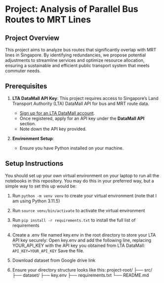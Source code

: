 # Project: Analysis of Parallel Bus Routes to MRT Lines

## Project Overview
This project aims to analyze bus routes that significantly overlap with MRT lines in Singapore. By identifying redundancies, we propose potential adjustments to streamline services and optimize resource allocation, ensuring a sustainable and efficient public transport system that meets commuter needs.

## Prerequisites
1. **LTA DataMall API Key**: This project requires access to Singapore’s Land Transport Authority (LTA) DataMall API for bus and MRT route data. 
   - [Sign up for an LTA DataMall account](https://www.mytransport.sg/content/mytransport/home/dataMall.html).
   - Once registered, apply for an API key under the **DataMall API** section.
   - Note down the API key provided.

2. **Environment Setup**:
   - Ensure you have Python installed on your machine.

## Setup Instructions

You should set up your own virtual environment on your laptop to run all the notebooks in this repository. You may do this in your preferred way, but a simple way to set this up would be:

1. Run `python -m venv venv` to create your virtual environment (note that I am using Python 3.11.5)
2. Run `source venv/bin/activate` to activate the virtual environment
3. Run `pip install -r requirements.txt` to install the full list of requirements

4. Create a .env file named key.env in the root directory to store your LTA API key securely:
    Open key.env and add the following line, replacing YOUR_API_KEY with the API key you obtained from LTA DataMall:
`API_KEY=YOUR_API_KEY`
    Save the file.
5. Download dataset from Google drive link
6. Ensure your directory structure looks like this:
project-root/
├── src/
├── dataset/
├── key.env
├── requirements.txt
└── README.md

